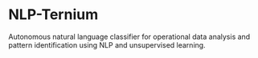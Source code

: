# NLP-Ternium
Autonomous natural language classifier for operational data analysis and pattern identification using NLP and unsupervised learning.
